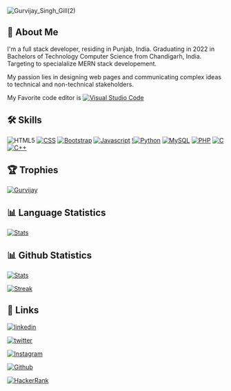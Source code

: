 

![Gurvijay_Singh_Gill(2)](https://user-images.githubusercontent.com/67116971/136325710-7fa6b011-f34b-44fd-acd9-ecca5ce56dca.png)


  
## 🚀 About Me
I'm a full stack developer, residing in Punjab, India. Graduating in 2022 in
Bachelors of Technology Computer Science from Chandigarh, India. Targeting to 
specialalize MERN stack developement.

My passion lies in designing web pages and communicating complex ideas to technical and
non-technical stakeholders.

My Favorite code editor is [![Visual Studio Code](https://img.shields.io/badge/Visual%20Studio%20Code-0078d7.svg?style=for-the-badge&logo=visual-studio-code&logoColor=white)]()



## 🛠 Skills

![HTML5](https://img.shields.io/badge/html5-%23E34F26.svg?style=for-the-badge&logo=html5&logoColor=white) [![CSS](https://img.shields.io/badge/CSS-239120?&style=for-the-badge&logo=css3&logoColor=white)]() [![Bootstrap](https://img.shields.io/badge/bootstrap-%23563D7C.svg?style=for-the-badge&logo=bootstrap&logoColor=white)]() [![Javascript](https://img.shields.io/badge/JavaScript-F7DF1E?style=for-the-badge&logo=javascript&logoColor=black)]() [!![Python](https://img.shields.io/badge/python-3670A0?style=for-the-badge&logo=python&logoColor=ffdd54)]() [![MySQL](https://img.shields.io/badge/MySQL-00000F?style=for-the-badge&logo=mysql&logoColor=white)]() [![PHP](https://img.shields.io/badge/PHP-777BB4?style=for-the-badge&logo=php&logoColor=white)]() [![C](https://img.shields.io/badge/C-00599C?style=for-the-badge&logo=c&logoColor=white)]() [![C++](https://img.shields.io/badge/C%2B%2B-00599C?style=for-the-badge&logo=c%2B%2B&logoColor=white)]() 

## 🏆 Trophies

  
[![Gurvijay](https://github-profile-trophy.vercel.app/?username=gillgurvijay01&row=1)](https://github.com/gillgurvijay01/github-profile-trophy)


## 📊 Language Statistics

 [![Stats](https://github-readme-stats.vercel.app/api/top-langs/?username=gillgurvijay01&theme=blue-green&layout=compact)]()


  
 ## 📊 Github Statistics
 
  [![Stats](https://github-readme-stats.vercel.app/api?username=gillgurvijay01&theme=blue-green
)]()

[![Streak](https://github-readme-streak-stats.herokuapp.com/?user=gillgurvijay01&theme=blue-green
)]()


  
## 🔗 Links
[![linkedin](https://img.shields.io/badge/linkedin-0A66C2?style=for-the-badge&logo=linkedin&logoColor=white)](https://www.linkedin.com/in/gillgurvijay01/)

[![twitter](https://img.shields.io/badge/twitter-1DA1F2?style=for-the-badge&logo=twitter&logoColor=white)](https://twitter.com/gillgurvijay01)

[![Instagram](https://img.shields.io/badge/Instagram-E4405F?style=for-the-badge&logo=instagram&logoColor=white)](https://instagram.com/gillgurvijay01)

[![Github](https://img.shields.io/github/followers/gillgurvijay01?style=social)](https://github.com/login?return_to=https%3A%2F%2Fgithub.com%2Fgillgurvijay01)

[![HackerRank](https://img.shields.io/badge/-Hackerrank-2EC866?style=for-the-badge&logo=HackerRank&logoColor=white)](https://www.hackerrank.com/gillgurvijay01)


  
